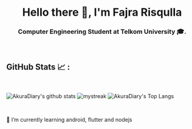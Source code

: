 <h1 align="center">Hello there 👋, I'm Fajra Risqulla</h1>
<h3 align="center">Computer Engineering Student at Telkom University 🎓.</h3>
</br>

## GitHub Stats 📈 :

</br>

![AkuraDiary's github stats](https://github-readme-stats.vercel.app/api?username=cisnux-seed&show_icons=true&theme=tokyonight)
<img src="https://github-readme-streak-stats.herokuapp.com/?user=cisnux-seed&theme=tokyonight" alt="mystreak"/>
![AkuraDiary's Top Langs](https://github-readme-stats.vercel.app/api/top-langs/?username=cisnux-seed&theme=tokyonight&layout=compact)

</br>

🌱 I’m currently learning android, flutter and nodejs
